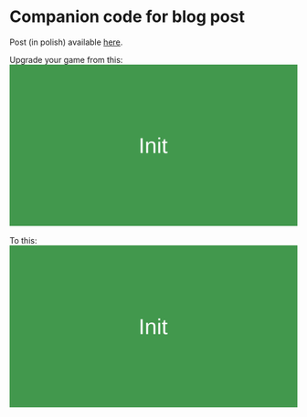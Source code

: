 # Companion code for blog post
Post (in polish) available [here]().

Upgrade your game from this:    
![Simple scene loading](media/simple-load.gif) <!-- .element height="auto" width="50%" -->

To this:    
![Simple scene loading](media/simple-load.gif) <!-- .element height="auto" width="50%" -->